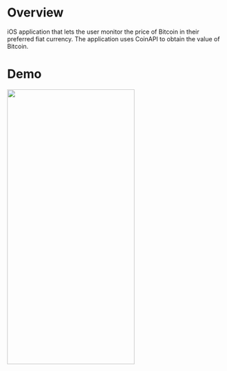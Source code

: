 # Overview
iOS application that lets the user monitor the price of Bitcoin in their preferred fiat currency. The application uses CoinAPI to obtain the value of Bitcoin.

# Demo

<img src="https://user-images.githubusercontent.com/90746623/182954960-134f64cb-252d-46e3-8320-bf7c8878b2b4.gif" width="296" height="640"/>


